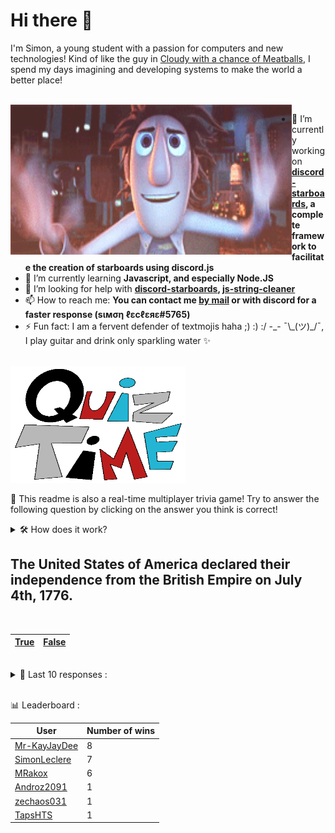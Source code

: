 # Hi there 👋

I'm Simon, a young student with a passion for computers and new technologies!
Kind of like the guy in [Cloudy with a chance of Meatballs](https://www.youtube.com/watch?v=dQw4w9WgXcQ), I spend my days imagining and developing systems to make the world a better place!

<br>

<img width="450" height="240" src="./assets/cloudyWithAChanceOfMeatBalls.gif" align=left>

- 🔭 I’m currently working on **[discord-starboards](https://github.com/SimonLeclere/discord-starboards), a complete framework to facilitate the creation of starboards using discord.js**
- 🌱 I’m currently learning **Javascript, and especially Node.JS**
- 🤔 I’m looking for help with **[discord-starboards](https://github.com/SimonLeclere/discord-starboards), [js-string-cleaner](https://github.com/SimonLeclere/Js-String-Cleaner)**
- 📫 How to reach me: **You can contact me [by mail](mailto:simon-leclere@orange.fr) or with discord for a faster response (sιмση ℓεcℓεяε#5765)**
- ⚡ Fun fact: I am a fervent defender of textmojis haha ;) :) :/ -\_- ¯\\\_(ツ)\_/¯, I play guitar and drink only sparkling water ✨

<br>

<img width="280" height="187" src="./assets/quizTime.gif">

<br>

🎲 This readme is also a real-time multiplayer trivia game! Try to answer the following question by clicking on the answer you think is correct!
<details>
  <summary>🛠️ How does it work?</summary>
  Each answer is a link to a pre-filled issue. When you press "Submit new issue", it triggers a Github action workflow that compares your answer with the correct answer, finds a new question and updates the readme.md file. Not bad huh?! This whole process only takes about 20 seconds!
</details>

## The United States of America declared their independence from the British Empire on July 4th, 1776.

<br>

| [True](https://github.com/SimonLeclere/SimonLeclere/issues/new?title=quiz%7C971%7CTrue&body=Just%20click%20'Submit%20new%20issue'.) | [False](https://github.com/SimonLeclere/SimonLeclere/issues/new?title=quiz%7C971%7CFalse&body=Just%20click%20'Submit%20new%20issue'.) |
| - | - | 

<br>

<details>
  <summary>📒 Last 10 responses :</summary>

- **SimonLeclere** answered **Last of the Mohicans** to `Jane Morgan was a nom de plume for the author of which of these works?` (Good answer)
- **SimonLeclere** answered **Claude Monet** to `The works of which artist are often used to illustrate the concept of tessellation?` (Wrong answer)
- **SimonLeclere** answered **Rabbit** to `In Guild Wars 2, which Chinese Zodiac sign is not represented in the Zodiac Weapon Set?` (Wrong answer)
- **MRakox** answered **True** to `Linus Torvalds created Linux and Git.` (Good answer)
- **MRakox** answered **Rome** to `Which Italian city is home of the car manufacturer &#039;Fiat&#039;?` (Wrong answer)
- **MRakox** answered **Turin** to `Which Italian city is home of the car manufacturer &#039;Fiat&#039;?` (Good answer)
- **MRakox** answered **India** to `In the "Halo" franchise, in what country is New Mombasa?` (Wrong answer)
- **MRakox** answered **rowing machine** to `What exercise apparatus is used during a 'Spinning' class?` (Wrong answer)
- **MRakox** answered **Massachusetts** to `Which American colony, known for its religious tolerance, did Roger Williams found in 1636?` (Wrong answer)
- **MRakox** answered **Polly Finn** to `In the novel 'The Adventures of Tom Sawyer' what is the name of Tom's sweetheart?` (Wrong answer)

</details>

<br>

📊 Leaderboard :

| User | Number of wins |
|-|-|
| [Mr-KayJayDee](https://github.com/Mr-KayJayDee) | 8 |
| [SimonLeclere](https://github.com/SimonLeclere) | 7 |
| [MRakox](https://github.com/MRakox) | 6 |
| [Androz2091](https://github.com/Androz2091) | 1 |
| [zechaos031](https://github.com/zechaos031) | 1 |
| [TapsHTS](https://github.com/TapsHTS) | 1 |